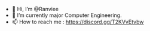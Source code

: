 - 👋 Hi, I’m @Ranviee
- 🌱 I’m currently major Computer Engineering.
- 📫 How to reach me : https://discord.gg/T2KVvEtvbw

<!---
Ranviee/Ranviee is a ✨ special ✨ repository because its `README.md` (this file) appears on your GitHub profile.
You can click the Preview link to take a look at your changes.
--->
